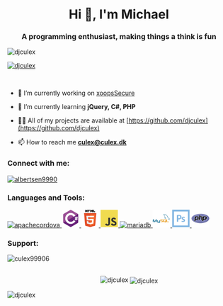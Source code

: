 <h1 align="center">Hi 👋, I'm Michael</h1>
<h3 align="center">A programming enthusiast, making things a think is fun</h3>

<p align="left"> <img src="https://komarev.com/ghpvc/?username=djculex&label=Profile%20views&color=0e75b6&style=flat" alt="djculex" /> </p>

<p align="left"> <a href="https://github.com/ryo-ma/github-profile-trophy"><img src="https://github-profile-trophy.vercel.app/?username=djculex" alt="djculex" /></a> </p>

<p align="left"> <a href="https://twitter.com/" target="blank"><img src="https://img.shields.io/twitter/follow/?logo=twitter&style=for-the-badge" alt="" /></a> </p>

- 🔭 I’m currently working on [xoopsSecure](https://github.com/djculex/xoopsSecure)

- 🌱 I’m currently learning **jQuery, C#, PHP**

- 👨‍💻 All of my projects are available at [https://github.com/djculex](https://github.com/djculex)

- 📫 How to reach me **culex@culex.dk**

<h3 align="left">Connect with me:</h3>
<p align="left">
<a href="https://fb.com/albertsen9990" target="blank"><img align="center" src="https://raw.githubusercontent.com/rahuldkjain/github-profile-readme-generator/master/src/images/icons/Social/facebook.svg" alt="albertsen9990" height="30" width="40" /></a>
</p>

<h3 align="left">Languages and Tools:</h3>
<p align="left"> <a href="https://cordova.apache.org/" target="_blank" rel="noreferrer"> <img src="https://www.vectorlogo.zone/logos/apache_cordova/apache_cordova-icon.svg" alt="apachecordova" width="40" height="40"/> </a> <a href="https://www.w3schools.com/cs/" target="_blank" rel="noreferrer"> <img src="https://raw.githubusercontent.com/devicons/devicon/master/icons/csharp/csharp-original.svg" alt="csharp" width="40" height="40"/> </a> <a href="https://www.w3.org/html/" target="_blank" rel="noreferrer"> <img src="https://raw.githubusercontent.com/devicons/devicon/master/icons/html5/html5-original-wordmark.svg" alt="html5" width="40" height="40"/> </a> <a href="https://developer.mozilla.org/en-US/docs/Web/JavaScript" target="_blank" rel="noreferrer"> <img src="https://raw.githubusercontent.com/devicons/devicon/master/icons/javascript/javascript-original.svg" alt="javascript" width="40" height="40"/> </a> <a href="https://mariadb.org/" target="_blank" rel="noreferrer"> <img src="https://www.vectorlogo.zone/logos/mariadb/mariadb-icon.svg" alt="mariadb" width="40" height="40"/> </a> <a href="https://www.mysql.com/" target="_blank" rel="noreferrer"> <img src="https://raw.githubusercontent.com/devicons/devicon/master/icons/mysql/mysql-original-wordmark.svg" alt="mysql" width="40" height="40"/> </a> <a href="https://www.photoshop.com/en" target="_blank" rel="noreferrer"> <img src="https://raw.githubusercontent.com/devicons/devicon/master/icons/photoshop/photoshop-line.svg" alt="photoshop" width="40" height="40"/> </a> <a href="https://www.php.net" target="_blank" rel="noreferrer"> <img src="https://raw.githubusercontent.com/devicons/devicon/master/icons/php/php-original.svg" alt="php" width="40" height="40"/> </a> </p>

<h3 align="left">Support:</h3>
<p><a href="https://www.buymeacoffee.com/culex99906"> <img align="left" src="https://cdn.buymeacoffee.com/buttons/v2/default-yellow.png" height="50" width="210" alt="culex99906" /></a></p><br><br>

<p><img align="left" src="https://github-readme-stats.vercel.app/api/top-langs?username=djculex&show_icons=true&locale=en&layout=compact" alt="djculex" /></p>

<p>&nbsp;<img align="center" src="https://github-readme-stats.vercel.app/api?username=djculex&show_icons=true&locale=en" alt="djculex" /></p>

<p><img align="center" src="https://github-readme-streak-stats.herokuapp.com/?user=djculex&" alt="djculex" /></p>

